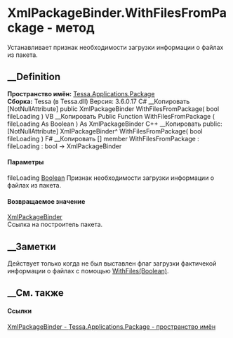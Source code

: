 # XmlPackageBinder.WithFilesFromPackage - метод
Устанавливает признак необходимости загрузки информации о файлах из пакета.
## __Definition
 **Пространство имён:**
[Tessa.Applications.Package](N_Tessa_Applications_Package.htm)  
 **Сборка:** Tessa (в Tessa.dll) Версия: 3.6.0.17
C# __Копировать
    [NotNullAttribute]
    public XmlPackageBinder WithFilesFromPackage(
    	bool fileLoading
    )
VB __Копировать
    <NotNullAttribute>
    Public Function WithFilesFromPackage ( 
    	fileLoading As Boolean
    ) As XmlPackageBinder
C++ __Копировать
     public:
    [NotNullAttribute]
    XmlPackageBinder^ WithFilesFromPackage(
    	bool fileLoading
    )
F# __Копировать
     [<NotNullAttribute>]
    member WithFilesFromPackage : 
            fileLoading : bool -> XmlPackageBinder 
#### Параметры
fileLoading [Boolean](https://learn.microsoft.com/dotnet/api/system.boolean)
     Признак необходимости загрузки информации о файлах из пакета. 
#### Возвращаемое значение
[XmlPackageBinder](T_Tessa_Applications_Package_XmlPackageBinder.htm)  
Ссылка на построитель пакета.
## __Заметки
Действует только когда не был выставлен флаг загрузки фактичекой информации о
файлах с помощью
[WithFiles(Boolean)](M_Tessa_Applications_Package_XmlPackageBinder_WithFiles.htm).
##  __См. также
#### Ссылки
[XmlPackageBinder - ](T_Tessa_Applications_Package_XmlPackageBinder.htm)
[Tessa.Applications.Package - пространство
имён](N_Tessa_Applications_Package.htm)
